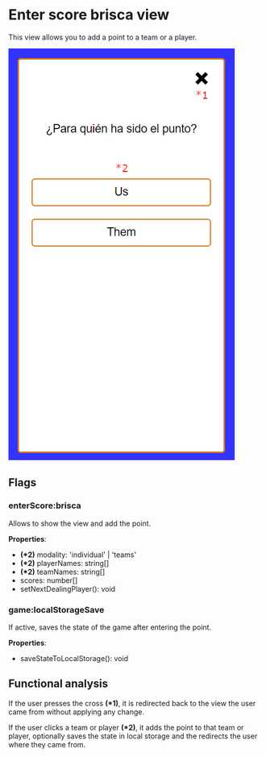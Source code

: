 # Enter score brisca view

This view allows you to add a point to a team or a player.

![enter score brisca](./images/enter_score_brisca.png)

## Flags

### enterScore:brisca

Allows to show the view and add the point.

**Properties**:

- **(\*2)** modality: 'individual' | 'teams'
- **(\*2)** playerNames: string[]
- **(\*2)** teamNames: string[]
- scores: number[]
- setNextDealingPlayer(): void

### game:localStorageSave

If active, saves the state of the game after entering the point.

**Properties**:

- saveStateToLocalStorage(): void

## Functional analysis

If the user presses the cross **(\*1)**, it is redirected back to the view the user came from without applying any change.

If the user clicks a team or player **(\*2)**, it adds the point to that team or player, optionally saves the state in local storage and the redirects the user where they came from.
